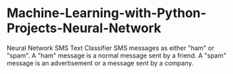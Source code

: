# Machine-Learning-with-Python-Projects-Neural-Network
Neural Network SMS Text Classifier SMS messages as either "ham" or "spam". A "ham" message is a normal message sent by a friend. A "spam" message is an advertisement or a message sent by a company.
